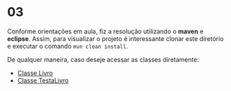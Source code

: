 # 03

Conforme orientações em aula, fiz a resolução utilizando o **maven** e **eclipse**. Assim, para visualizar o projeto é interessante clonar este diretório e executar o comando `mvn clean install`.

De qualquer maneira, caso deseje acessar as classes diretamente:

- [Classe Livro](https://github.com/lucabenetti/poo-2020-01/blob/master/pratica/04/src/main/java/exercicio04/pratica04/Livro.java)
- [Classe TestaLivro](https://github.com/lucabenetti/poo-2020-01/blob/master/pratica/04/src/main/java/exercicio04/pratica04/TestaLivro.java)
